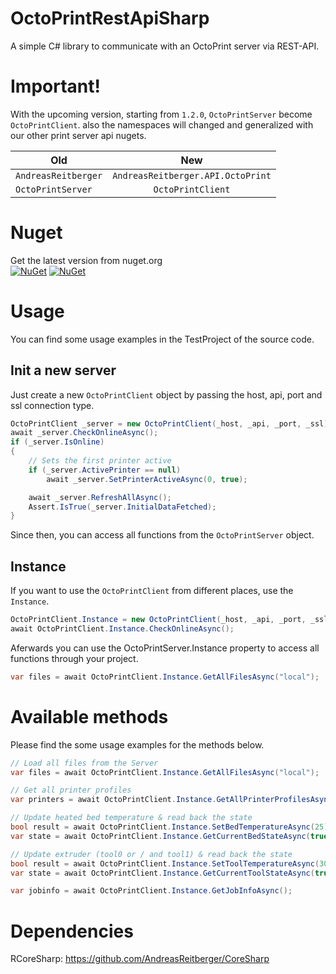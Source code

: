 # OctoPrintRestApiSharp
A simple C# library to communicate with an OctoPrint server via REST-API.

# Important!
With the upcoming version, starting from `1.2.0`, `OctoPrintServer` become `OctoPrintClient`. also the namespaces will changed and generalized with our other print server api nugets.

| Old                             | New                              |
| ------------------------------- |:--------------------------------:|
| `AndreasReitberger`             | `AndreasReitberger.API.OctoPrint`|
| `OctoPrintServer`               | `OctoPrintClient`                |


# Nuget
Get the latest version from nuget.org<br>
[![NuGet](https://img.shields.io/nuget/v/OctoPrintSharpApi.svg?style=flat-square&label=nuget)](https://www.nuget.org/packages/OctoPrintSharpApi/)
[![NuGet](https://img.shields.io/nuget/dt/OctoPrintSharpApi.svg)](https://www.nuget.org/packages/OctoPrintSharpApi)

# Usage
You can find some usage examples in the TestProject of the source code.

## Init a new server
Just create a new `OctoPrintClient` object by passing the host, api, port and ssl connection type.
```csharp
OctoPrintClient _server = new OctoPrintClient(_host, _api, _port, _ssl);
await _server.CheckOnlineAsync();
if (_server.IsOnline)
{
    // Sets the first printer active
    if (_server.ActivePrinter == null)
        await _server.SetPrinterActiveAsync(0, true);

    await _server.RefreshAllAsync();
    Assert.IsTrue(_server.InitialDataFetched);
}
```

Since then, you can access all functions from the `OctoPrintServer` object.

## Instance
If you want to use the `OctoPrintClient` from different places, use the `Instance`.
```csharp
OctoPrintClient.Instance = new OctoPrintClient(_host, _api, _port, _ssl);
await OctoPrintClient.Instance.CheckOnlineAsync();
```

Aferwards you can use the OctoPrintServer.Instance property to access all functions 
through your project.
```csharp
var files = await OctoPrintClient.Instance.GetAllFilesAsync("local");
```

# Available methods
Please find the some usage examples for the methods below.

```csharp
// Load all files from the Server
var files = await OctoPrintClient.Instance.GetAllFilesAsync("local");

// Get all printer profiles
var printers = await OctoPrintClient.Instance.GetAllPrinterProfilesAsync();

// Update heated bed temperature & read back the state
bool result = await OctoPrintClient.Instance.SetBedTemperatureAsync(25);
var state = await OctoPrintClient.Instance.GetCurrentBedStateAsync(true);

// Update extruder (tool0 or / and tool1) & read back the state
bool result = await OctoPrintClient.Instance.SetToolTemperatureAsync(30);
var state = await OctoPrintClient.Instance.GetCurrentToolStateAsync(true);

var jobinfo = await OctoPrintClient.Instance.GetJobInfoAsync();
```

# Dependencies
RCoreSharp: https://github.com/AndreasReitberger/CoreSharp
